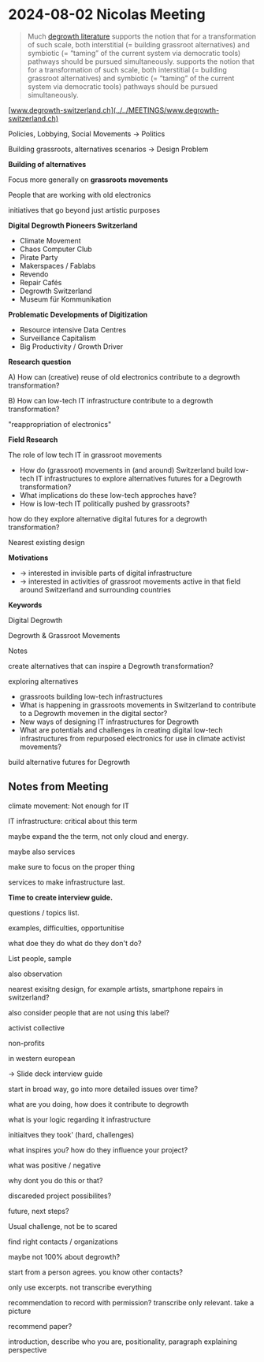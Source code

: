 # 2024-08-02 Nicolas Meeting



> Much [degrowth literature](https://www.degrowthstrategy.org/) supports the notion that for a transformation of such scale, both interstitial (= building grassroot alternatives) and symbiotic (= “taming” of the current system via democratic tools) pathways should be pursued simultaneously. supports the notion that for a transformation of such scale, both interstitial (= building grassroot alternatives) and symbiotic (= “taming” of the current system via democratic tools) pathways should be pursued simultaneously.

[www.degrowth-switzerland.ch](../../MEETINGS/www.degrowth-switzerland.ch)



Policies, Lobbying, Social Movements -> Politics

Building grassroots, alternatives scenarios -> Design Problem



**Building of alternatives**



Focus more generally on **grassroots movements**

People that are working with old electronics



initiatives that go beyond just artistic purposes



**Digital Degrowth Pioneers Switzerland**

- Climate Movement
- Chaos Computer Club
- Pirate Party
- Makerspaces / Fablabs
- Revendo
- Repair Cafés
- Degrowth Switzerland
- Museum für Kommunikation



**Problematic Developments of Digitization**

- Resource intensive Data Centres
- Surveillance Capitalism
- Big Productivity / Growth Driver



**Research question**

A) How can (creative) reuse of old electronics contribute to a degrowth transformation?

B) How can low-tech IT infrastructure contribute to a degrowth transformation?



"reappropriation of electronics"



**Field Research**

The role of low tech IT in grassroot movements

- How do (grassroot) movements in (and around) Switzerland build low-tech IT infrastructures to explore alternatives futures for a Degrowth transformation?
- What implications do these low-tech approches have?
- How is low-tech IT politically pushed by grassroots?



how do they explore alternative digital futures for a degrowth transformation?

Nearest existing design



**Motivations**

- -> interested in invisible parts of digital infrastructure
- -> interested in activities of grassroot movements active in that field around Switzerland and surrounding countries

**Keywords**

Digital Degrowth

Degrowth & Grassroot Movements







Notes

create alternatives that can inspire a Degrowth transformation?

exploring alternatives



- grassroots building low-tech infrastructures
- What is happening in grassroots movements in Switzerland to contribute to a Degrowth movemen in the digital sector?
- New ways of designing IT infrastructures for Degrowth
- What are potentials and challenges in creating digital low-tech infrastructures from repurposed electronics for use in climate activist movements?

build alternative futures for Degrowth











## Notes from Meeting



climate movement: Not enough for IT



IT infrastructure: critical about this term



maybe expand the the term, not only cloud and energy.

maybe also services



make sure to focus on the proper thing



services to make infrastructure last.



**Time to create interview guide.**

questions / topics list.

examples, difficulties, opportunitise

what doe they do what do they don't do?



List people, sample



also observation





nearest exisitng design, for example artists, smartphone repairs in switzerland?

also consider people that are not using this label?



activist collective

non-profits



in western european



-> Slide deck interview guide

start in broad way, go into more detailed issues over time?

what are you doing, how does it contribute to degrowth

what is your logic regarding it infrastructure

initiaitves they took' (hard, challenges)

what inspires you? how do they influence your project?

what was positive / negative

why dont you do this or that?

discareded project possibilites?

future, next steps?





Usual challenge, not be to scared

find right contacts / organizations



maybe not 100% about degrowth?



start from a person agrees. you know other contacts?

only use excerpts. not transcribe everything



recommendation to record with permission? transcribe only relevant. take a picture



recommend paper?

introduction, describe who you are, positionality, paragraph explaining perspective